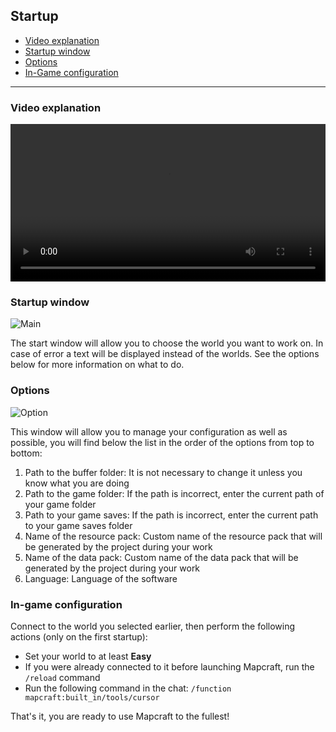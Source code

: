 ## Startup
- [Video explanation](#video-explanation)
- [Startup window](#startup-window)
- [Options](#options)
- [In-Game configuration](#in-game-configuration)

---

### Video explanation
<div class="video_player">
	<video width="100%" height="auto" controls>
		<source src="./srcs/video/start.mp4" type="video/mp4">
		Your browser does not support video
	</video> 
</div>

### Startup window
![Main](./srcs/img/data/start_window/main.png)

The start window will allow you to choose the world you want to work on. In case of error a text will be displayed instead of the worlds. See the options below for more information on what to do.

### Options
![Option](./srcs/img/data/start_window/option.png)

This window will allow you to manage your configuration as well as possible, you will find below the list in the order of the options from top to bottom:
1. Path to the buffer folder: It is not necessary to change it unless you know what you are doing
2. Path to the game folder: If the path is incorrect, enter the current path of your game folder
3. Path to your game saves: If the path is incorrect, enter the current path to your game saves folder
4. Name of the resource pack: Custom name of the resource pack that will be generated by the project during your work
5. Name of the data pack: Custom name of the data pack that will be generated by the project during your work
6. Language: Language of the software

### In-game configuration

Connect to the world you selected earlier, then perform the following actions (only on the first startup):
- Set your world to at least **Easy**
- If you were already connected to it before launching Mapcraft, run the ``/reload`` command
- Run the following command in the chat: ``/function mapcraft:built_in/tools/cursor``

That's it, you are ready to use Mapcraft to the fullest!
